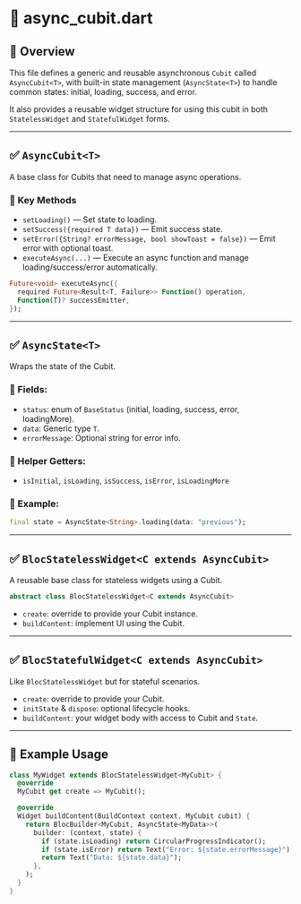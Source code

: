
# 📄 async_cubit.dart

## 🧠 Overview
This file defines a generic and reusable asynchronous `Cubit` called `AsyncCubit<T>`, with built-in state management (`AsyncState<T>`) to handle common states: initial, loading, success, and error.

It also provides a reusable widget structure for using this cubit in both `StatelessWidget` and `StatefulWidget` forms.

---

## ✅ `AsyncCubit<T>`

A base class for Cubits that need to manage async operations.

### 🔹 Key Methods
- `setLoading()` — Set state to loading.
- `setSuccess({required T data})` — Emit success state.
- `setError({String? errorMessage, bool showToast = false})` — Emit error with optional toast.
- `executeAsync(...)` — Execute an async function and manage loading/success/error automatically.

```dart
Future<void> executeAsync({
  required Future<Result<T, Failure>> Function() operation,
  Function(T)? successEmitter,
});
```

---

## ✅ `AsyncState<T>`

Wraps the state of the Cubit.

### 🔹 Fields:
- `status`: enum of `BaseStatus` (initial, loading, success, error, loadingMore).
- `data`: Generic type `T`.
- `errorMessage`: Optional string for error info.

### 🔹 Helper Getters:
- `isInitial`, `isLoading`, `isSuccess`, `isError`, `isLoadingMore`

### 🔹 Example:
```dart
final state = AsyncState<String>.loading(data: "previous");
```

---

## ✅ `BlocStatelessWidget<C extends AsyncCubit>`

A reusable base class for stateless widgets using a Cubit.

```dart
abstract class BlocStatelessWidget<C extends AsyncCubit>
```

- `create`: override to provide your Cubit instance.
- `buildContent`: implement UI using the Cubit.

---

## ✅ `BlocStatefulWidget<C extends AsyncCubit>`

Like `BlocStatelessWidget` but for stateful scenarios.

- `create`: override to provide your Cubit.
- `initState` & `dispose`: optional lifecycle hooks.
- `buildContent`: your widget body with access to Cubit and `State`.

---

## 🧪 Example Usage

```dart
class MyWidget extends BlocStatelessWidget<MyCubit> {
  @override
  MyCubit get create => MyCubit();

  @override
  Widget buildContent(BuildContext context, MyCubit cubit) {
    return BlocBuilder<MyCubit, AsyncState<MyData>>(
      builder: (context, state) {
        if (state.isLoading) return CircularProgressIndicator();
        if (state.isError) return Text("Error: ${state.errorMessage}");
        return Text("Data: ${state.data}");
      },
    );
  }
}
```
